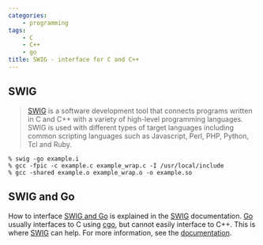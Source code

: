 ```yaml
---
categories:
    - programming
tags:
    - C
    - C++
    - go
title: SWIG - interface for C and C++
---
```


## SWIG
> [SWIG] is a software development tool that connects programs written in C and C++ with a variety of high-level programming languages. SWIG is used with different types of target languages including common scripting languages such as Javascript, Perl, PHP, Python, Tcl and Ruby. 

~~~~
% swig -go example.i
% gcc -fpic -c example.c example_wrap.c -I /usr/local/include
% gcc -shared example.o example_wrap.o -o example.so

~~~~

## SWIG and Go

How to interface [SWIG and Go] is explained in the [SWIG] documentation. [Go] usually interfaces to C using [cgo](https://golang.org/cmd/cgo/), but cannot easily interface to C++. This is where [SWIG] can help. For more information, see the [documentation][SWIG and Go].

[SWIG]: https://swig.org/index.html
[SWIG Master Class]: http://www.dabeaz.com/SwigMaster/index.html
[Go]: {{site.go_link}}
[SWIG and Go]: https://www.swig.org/Doc4.0/Go.html
